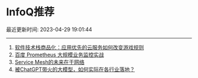 # InfoQ推荐

最近更新时间: 2023-04-29 19:01:44

--- 
1. [软件技术栈商品化：应用优先的云服务如何改变游戏规则](https://www.infoq.cn/article/RcpX4N8e6DUHIaG4eNTM) 
2. [百度 Prometheus 大规模业务监控实战](https://www.infoq.cn/article/JlETQhxP7ozJYjkiWNPO) 
3. [Service Mesh的未来在于网络](https://www.infoq.cn/article/TjhrjrA2ljJE5irdBRrg) 
4. [被ChatGPT带火的大模型，如何实际在各行业落地？](https://www.infoq.cn/article/xiFWKht6NdjACd91Be6V) 
